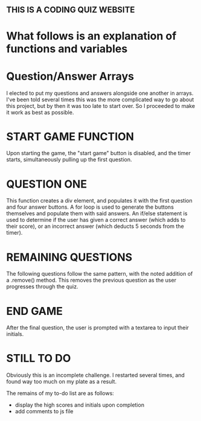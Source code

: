 ## THIS IS A CODING QUIZ WEBSITE ##

# What follows is an explanation of functions and variables

# Question/Answer Arrays

I elected to put my questions and answers alongside one another in arrays. I've been told several times this was the more complicated way to go about this project, but by then it was too late to start over. So I proceeded to make it work as best as possible.

# START GAME FUNCTION

Upon starting the game, the "start game" button is disabled, and the timer starts, simultaneously pulling up the first question.

# QUESTION ONE

This function creates a div element, and populates it with the first question and four answer buttons. A for loop is used to generate the buttons themselves and populate them with said answers. An if/else statement is used to determine if the user has given a correct answer (which adds to their score), or an incorrect answer (which deducts 5 seconds from the timer).

# REMAINING QUESTIONS

The following questions follow the same pattern, with the noted addition of a .remove() method. This removes the previous question as the user progresses through the quiz.

# END GAME

After the final question, the user is prompted with a textarea to input their initials.

# STILL TO DO

Obviously this is an incomplete challenge. I restarted several times, and found way too much on my plate as a result.

The remains of my to-do list are as follows:
 - display the high scores and initials upon completion
 - add comments to js file